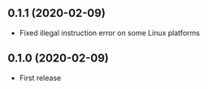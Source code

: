## 0.1.1 (2020-02-09)

- Fixed illegal instruction error on some Linux platforms

## 0.1.0 (2020-02-09)

- First release
